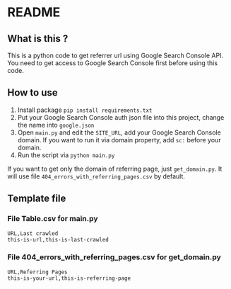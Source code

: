 # README

## What is this ?

This is a python code to get referrer url using Google Search Console API. You need to get access to Google Search Console first before using this code.

## How to use

1. Install package `pip install requirements.txt`
2. Put your Google Search Console auth json file into this project, change the name into `google.json`
3. Open `main.py` and edit the `SITE_URL`, add your Google Search Console domain. If you want to run it via domain property, add `sc:` before your domain.
4. Run the script via `python main.py`

If you want to get only the domain of referring page, just `get_domain.py`. It will use file `404_errors_with_referring_pages.csv` by default.

## Template file

### File Table.csv for main.py

```csv
URL,Last crawled
this-is-url,this-is-last-crawled
```

### File 404_errors_with_referring_pages.csv for get_domain.py

```csv
URL,Referring Pages
this-is-your-url,this-is-referring-page
```
